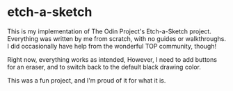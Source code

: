 # etch-a-sketch

This is my implementation of The Odin Project's Etch-a-Sketch project. Everything was written by me from scratch, with no guides or walkthroughs. I did occasionally have help from the wonderful TOP community, though!

Right now, everything works as intended, However, I need to add buttons for an eraser, and to switch back to the default black drawing color. 

This was a fun project, and I'm proud of it for what it is.
